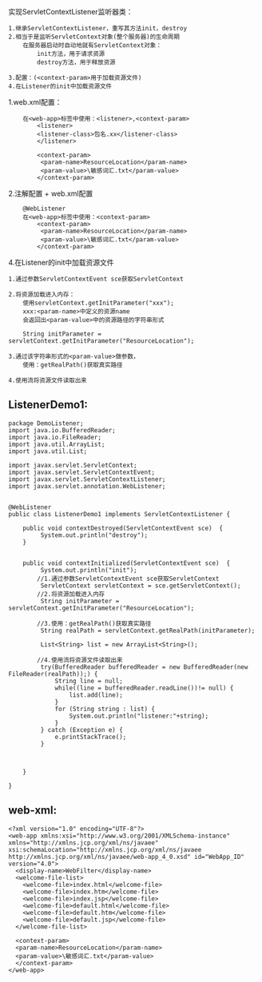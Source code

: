 实现ServletContextListener监听器类：

    1.继承ServletContextListener，重写其方法init，destroy
    2.相当于是监听ServletContext对象(整个服务器)的生命周期
        在服务器启动时自动地就有ServletContext对象：
            init方法，用于请求资源
            destroy方法，用于释放资源

    3.配置：(<context-param>用于加载资源文件)
    4.在Listener的init中加载资源文件

1.web.xml配置：

        在<web-app>标签中使用：<listener>,<context-param>
            <listener>
            <listener-class>包名.xx</listener-class>
            </listener>
        
            <context-param>
             <param-name>ResourceLocation</param-name>
             <param-value>\敏感词汇.txt</param-value>
            </context-param>


2.注解配置 + web.xml配置

        @WebListener
        在<web-app>标签中使用：<context-param>
            <context-param>
             <param-name>ResourceLocation</param-name>
             <param-value>\敏感词汇.txt</param-value>
            </context-param>
    
4.在Listener的init中加载资源文件
    
    1.通过参数ServletContextEvent sce获取ServletContext

    2.将资源加载进入内存：
        使用servletContext.getInitParameter("xxx");
        xxx:<param-name>中定义的资源name
        会返回出<param-value>中的资源路径的字符串形式

        String initParameter = servletContext.getInitParameter("ResourceLocation");
        
    3.通过该字符串形式的<param-value>做参数，
        使用：getRealPath()获取真实路径
    
    4.使用流将资源文件读取出来
        

ListenerDemo1:
-
    package DemoListener;
    import java.io.BufferedReader;
    import java.io.FileReader;
    import java.util.ArrayList;
    import java.util.List;
    
    import javax.servlet.ServletContext;
    import javax.servlet.ServletContextEvent;
    import javax.servlet.ServletContextListener;
    import javax.servlet.annotation.WebListener;
    
    
    @WebListener
    public class ListenerDemo1 implements ServletContextListener {
    
        public void contextDestroyed(ServletContextEvent sce)  { 
             System.out.println("destroy");
        }
    
    	
        public void contextInitialized(ServletContextEvent sce)  { 
        	 System.out.println("init");
            //1.通过参数ServletContextEvent sce获取ServletContext
        	 ServletContext servletContext = sce.getServletContext();
            //2.将资源加载进入内存
        	 String initParameter = servletContext.getInitParameter("ResourceLocation");

            //3.使用：getRealPath()获取真实路径
        	 String realPath = servletContext.getRealPath(initParameter);
        	 
        	 List<String> list = new ArrayList<String>();
        	 
            //4.使用流将资源文件读取出来
        	 try(BufferedReader bufferedReader = new BufferedReader(new FileReader(realPath));) {
                 String line = null;
                 while((line = bufferedReader.readLine())!= null) {
                     list.add(line);
                 }
                 for (String string : list) {
                     System.out.println("listener:"+string);
                 }
             } catch (Exception e) {
                 e.printStackTrace();
             }
    
         
        
        }
    	
    }


web-xml:
-
    <?xml version="1.0" encoding="UTF-8"?>
    <web-app xmlns:xsi="http://www.w3.org/2001/XMLSchema-instance" xmlns="http://xmlns.jcp.org/xml/ns/javaee" xsi:schemaLocation="http://xmlns.jcp.org/xml/ns/javaee http://xmlns.jcp.org/xml/ns/javaee/web-app_4_0.xsd" id="WebApp_ID" version="4.0">
      <display-name>WebFilter</display-name>
      <welcome-file-list>
        <welcome-file>index.html</welcome-file>
        <welcome-file>index.htm</welcome-file>
        <welcome-file>index.jsp</welcome-file>
        <welcome-file>default.html</welcome-file>
        <welcome-file>default.htm</welcome-file>
        <welcome-file>default.jsp</welcome-file>
      </welcome-file-list>
      
      <context-param>
      <param-name>ResourceLocation</param-name>
      <param-value>\敏感词汇.txt</param-value>
      </context-param>
    </web-app>